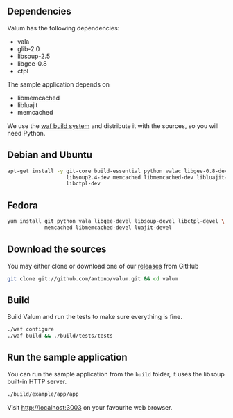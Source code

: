 Dependencies
------------

Valum has the following dependencies:

 - vala
 - glib-2.0
 - libsoup-2.5
 - libgee-0.8
 - ctpl

The sample application depends on

 - libmemcached
 - libluajit
 - memcached

We use the [waf build system](https://code.google.com/p/waf/) and distribute it
with the sources, so you will need Python.

Debian and Ubuntu
-----------------

```bash
apt-get install -y git-core build-essential python valac libgee-0.8-dev \
                   libsoup2.4-dev memcached libmemcached-dev libluajit-5.1-dev \
                   libctpl-dev
```

Fedora
------

```bash
yum install git python vala libgee-devel libsoup-devel libctpl-devel \
            memcached libmemcached-devel luajit-devel
```

Download the sources
--------------------

You may either clone or download one of our
[releases](https://github.com/antono/valum/releases) from GitHub
```bash
git clone git://github.com/antono/valum.git && cd valum
```

Build
-----

Build Valum and run the tests to make sure everything is fine.

```bash
./waf configure
./waf build && ./build/tests/tests
```

Run the sample application
--------------------------

You can run the sample application from the `build` folder, it uses the libsoup
built-in HTTP server.

```bash
./build/example/app/app
```

Visit [http://localhost:3003](http://localhost:3003) on your favourite web
browser.
